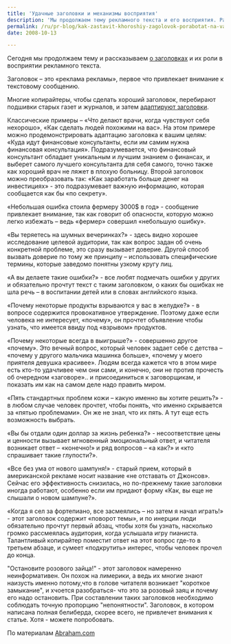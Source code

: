 ```yaml
---
title: 'Удачные заголовки и механизмы восприятия'
description: 'Мы продолжаем тему рекламного текста и его восприятия. Ранее мы писали о том, что мэтры рекламы говорят о работе копирайтера, о том, как нужно читать, чтобы писать хорошие тексты.'
permalink: /ru/pr-blog/kak-zastavit-khoroshiy-zagolovok-porabotat-na-vas
date: 2008-10-13

---
```


Сегодня мы продолжаем тему и рассказываем <a href="/ru/pr-blog/guerrilla-marketing-50-tactics-2">о заголовках</a> и их роли в восприятии рекламного текста.

Заголовок – это «реклама рекламы», первое что привлекает внимание к текстовому сообщению.

Многие копирайтеры, чтобы сделать хороший заголовок, перебирают подшивки старых газет и журналов, и затем <a href="https://businesscoaching.typepad.com/the_business_coaching_blo/2007/11/jay-abraham---1.html">адаптируют заголовки</a>.

Классические примеры – «Что делают врачи, когда чувствуют себя нехорошо», «Как сделать людей похожими на вас». На этом примере можно продемонстрировать адаптацию заголовка к вашим целям: «Куда идут финансовые консультанты, если им самим нужна финансовая консультация». Подразумевается, что финансовый консультант обладает уникальным и лучшим знанием о финансах, и выберет самого лучшего консультанта для себя самого, точно также как хороший врач не ляжет в плохую больницу. Второй заголовок можно преобразовать так: «Как заработать больше денег на инвестициях» - это подразумевает важную информацию, которая сообщается как бы «по секрету».

«Небольшая ошибка стоила фермеру 3000$ в год»   - сообщение привлекает внимание, так как говорит об опасности, которую можно легко избежать – ведь «фермер» совершил «небольшую ошибку».

«Вы теряетесь на шумных вечеринках?» - здесь видно хорошее исследование целевой аудитории, так как вопрос  задан об очень конкретной проблеме, это сразу вызывает доверие. Другой способ вызвать доверие по тому же принципу – использовать специфические термины, которые заведомо понятны узкому кругу лиц.

«А вы делаете такие ошибки?» - все любят подмечать ошибки у других и обязательно прочтут текст с таким заголовком, о каких бы ошибках не шла речь – в воспитании детей или в словах английского языка.

«Почему некоторые продукты взрываются у вас в желудке?» - в вопросе содержится провокативное утверждение. Поэтому даже если человека не интересует, «почему», он прочтет объявление чтобы узнать, что имеется ввиду под «взрывом» продуктов.

«Почему некоторые всегда в выигрыше?» - совершенно другое «почему». Это вечный вопрос, который человек задает себе с детства – «почему у другого мальчика машинка больше», «почему у моего приятеля девушка красивее». Людям всегда кажется что в этом мире есть кто-то удачливее чем они сами, и конечно, они не против прочесть об очередном «заговоре».. и присоединиться к заговорщикам, и показать им как на самом деле надо править миром.

«Пять стандартных проблем кожи – какую именно вы хотите решить?»  - в любом случае человек прочтет, чтобы понять, что именно скрывается за «пятью проблемами». Он же не знал, что их пять. А тут еще есть возможность выбрать.

 «Вы бы отдали один доллар за жизнь ребенка?» - несоответствие цены и ценности вызывает мгновенный эмоциональный ответ, и читателя возникает ответ – «конечно!» и ряд вопросов – «а как?» и «кто спрашивает такие глупости?».

«Все без ума от нового шампуня!» - старый прием, который в американской рекламе носит название «не отставать от Джонсов». Сейчас его эффективность снизилась, но  по-прежнему такие заголовки иногда работают, особенно если им придают форму «Как, вы еще не слышали о новом шампуне?».

«Когда я сел за фортепиано, все засмеялись – но затем я начал играть!» - этот заголовок содержит «поворот темы», и  по инерции люди обязательно прочтут первый абзац, чтобы хотя бы узнать, насколько громко рассмеялась аудитория, когда услышала игру пианиста. Талантливый копирайтер поместит ответ на этот вопрос где-то в третьем абзаце, и сумеет «подкрутить» интерес, чтобы человек прочел до конца.

"Остановите розового зайца!" - этот заголовок намеренно неинформативен. Он похож на лимерики, а ведь их многие знают наизусть именно потому,что в голове читателя возникает "короткое замыкание", и хчоется разобраться-  что это за розовый заяц и почему его надо остановить. При составлении таких заголовков необходимо соблюдать точную пропорцию "непонятности". Заголовок, в котором написана полная белиберда, скорее всего, не привлечет внимания к статье. Хотя - можете попробовать.

По материалам <a href="https://www.abraham.com/articles/100_Greatest_Headlines_Ever_Written.html">Abraham.com</a>

